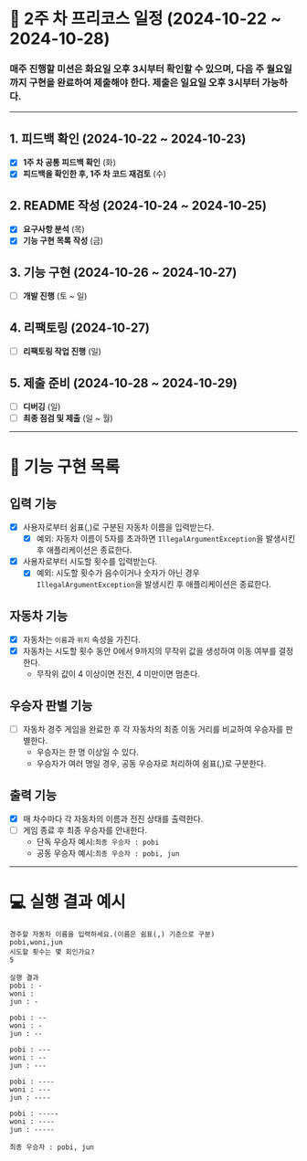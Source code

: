 # 📅 2주 차 프리코스 일정 (2024-10-22 ~ 2024-10-28)

### 매주 진행할 미션은 화요일 오후 3시부터 확인할 수 있으며, 다음 주 월요일까지 구현을 완료하여 제출해야 한다. 제출은 일요일 오후 3시부터 가능하다.

---

## 1. 피드백 확인 (2024-10-22 ~ 2024-10-23)

- [x] **1주 차 공통 피드백 확인** (화)
- [x] **피드백을 확인한 후, 1주 차 코드 재검토** (수)

## 2. README 작성 (2024-10-24 ~ 2024-10-25)

- [x] **요구사항 분석** (목)
- [x] **기능 구현 목록 작성** (금)

## 3. 기능 구현 (2024-10-26 ~ 2024-10-27)

- [ ] **개발 진행** (토 ~ 일)

## 4. 리팩토링 (2024-10-27)

- [ ] **리팩토링 작업 진행** (일)

## 5. 제출 준비 (2024-10-28 ~ 2024-10-29)

- [ ] **디버깅** (일)
- [ ] **최종 점검 및 제출** (일 ~ 월)

---

# 🚀 기능 구현 목록

## 입력 기능

- [x] 사용자로부터 쉼표(,)로 구분된 자동차 이름을 입력받는다.
  - [x] 예외: 자동차 이름이 5자를 초과하면 `IllegalArgumentException`을 발생시킨 후 애플리케이션은 종료한다.
- [x] 사용자로부터 시도할 횟수를 입력받는다.
  - [x] 예외: 시도할 횟수가 음수이거나 숫자가 아닌 경우 `IllegalArgumentException`을 발생시킨 후 애플리케이션은 종료한다.

## 자동차 기능

- [x] 자동차는 `이름`과 `위치` 속성을 가진다.
- [x] 자동차는 시도할 횟수 동안 0에서 9까지의 무작위 값을 생성하여 이동 여부를 결정한다.
  - 무작위 값이 4 이상이면 전진, 4 미만이면 멈춘다.

## 우승자 판별 기능

- [ ] 자동차 경주 게임을 완료한 후 각 자동차의 최종 이동 거리를 비교하여 우승자를 판별한다.
  - 우승자는 한 명 이상일 수 있다.
  - 우승자가 여러 명일 경우, 공동 우승자로 처리하여 쉼표(,)로 구분한다.

## 출력 기능

- [x] 매 차수마다 각 자동차의 이름과 전진 상태를 출력한다.
- [ ] 게임 종료 후 최종 우승자를 안내한다.
  - 단독 우승자 예시:`최종 우승자 : pobi`
  - 공동 우승자 예시:`최종 우승자 : pobi, jun`

---

# 💻 실행 결과 예시
```
경주할 자동차 이름을 입력하세요.(이름은 쉼표(,) 기준으로 구분)
pobi,woni,jun
시도할 횟수는 몇 회인가요?
5

실행 결과
pobi : -
woni : 
jun : -

pobi : --
woni : -
jun : --

pobi : ---
woni : --
jun : ---

pobi : ----
woni : ---
jun : ----

pobi : -----
woni : ----
jun : -----

최종 우승자 : pobi, jun
```